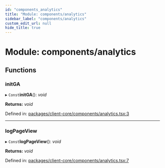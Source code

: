 ```yaml
---
id: "components_analytics"
title: "Module: components/analytics"
sidebar_label: "components/analytics"
custom_edit_url: null
hide_title: true
---
```


# Module: components/analytics

## Functions

### initGA

▸ `Const`**initGA**(): *void*

**Returns:** *void*

Defined in: [packages/client-core/components/analytics.tsx:3](https://github.com/xr3ngine/xr3ngine/blob/56376a778/packages/client-core/components/analytics.tsx#L3)

___

### logPageView

▸ `Const`**logPageView**(): *void*

**Returns:** *void*

Defined in: [packages/client-core/components/analytics.tsx:7](https://github.com/xr3ngine/xr3ngine/blob/56376a778/packages/client-core/components/analytics.tsx#L7)
